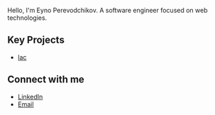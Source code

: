 Hello, I'm Eyno Perevodchikov. A software engineer focused on web technologies.

## Key Projects

- [lac](https://github.com/eynopv/lac)

## Connect with me

- [LinkedIn](https://www.linkedin.com/in/eyno-perevodchikov/)
- [Email](mailto:eynopv@gmail.com)
